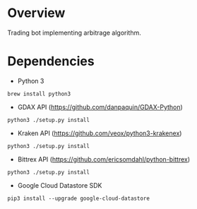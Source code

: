 # Overview
Trading bot implementing arbitrage algorithm.

# Dependencies
* Python 3

`brew install python3`

* GDAX API (https://github.com/danpaquin/GDAX-Python)

`python3 ./setup.py install`

* Kraken API (https://github.com/veox/python3-krakenex)

`python3 ./setup.py install`

* Bittrex API (https://github.com/ericsomdahl/python-bittrex)

`python3 ./setup.py install`

* Google Cloud Datastore SDK

`pip3 install --upgrade google-cloud-datastore`